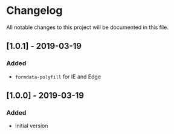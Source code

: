 # Changelog
All notable changes to this project will be documented in this file.

## [1.0.1] - 2019-03-19

### Added
- `formdata-polyfill` for IE and Edge

## [1.0.0] - 2019-03-19

### Added
- initial version